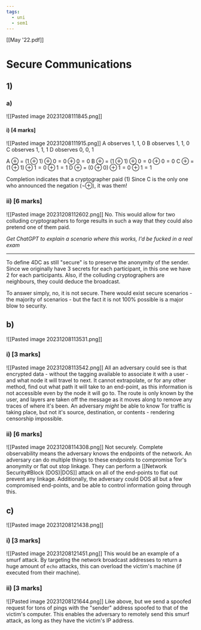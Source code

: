 ```yaml
---
tags:
  - uni
  - sem1
---
```

[[May '22.pdf]]

# Secure Communications
## 1)
### a)
![[Pasted image 20231208111845.png]]
#### i) \[4 marks]
![[Pasted image 20231208111915.png]]
A observes 1, 1, 0
B observes 1, 1, 0
C observes 1, 1, 1
D observes 0, 0, 1

A $\oplus$ = $(1 \oplus 1) \oplus 0 = 0 \oplus 0 = 0$
B $\oplus$ = $(1 \oplus 1) \oplus 0 = 0 \oplus 0 = 0$
C $\oplus$ = $(1 \oplus 1) \oplus 1 = 0 \oplus 1 = 1$
D $\oplus$ = $(0 \oplus 0) \oplus 1 = 0 \oplus 1 = 1$

Completion indicates that a cryptographer paid (1)
Since C is the only one who announced the negation ($¬\oplus$), it was them!
### ii) \[6 marks]
![[Pasted image 20231208112602.png]]
No. This would allow for two colluding cryptographers to forge results in such a way that they could also pretend one of them paid.

*Get ChatGPT to explain a scenario where this works, I'd be fucked in a real exam*

---

To define 4DC as still "secure" is to preserve the anonymity of the sender. Since we originally have 3 secrets for each participant, in this one we have 2 for each participants. Also, if the colluding cryptographers are neighbours, they could deduce the broadcast.

To answer simply, no, it is not secure. There would exist secure scenarios - the majority of scenarios - but the fact it is not 100% possible is a major blow to security.

## b)
![[Pasted image 20231208113531.png]]
### i) \[3 marks]
![[Pasted image 20231208113542.png]]
All an adversary could see is that encrypted data - without the tagging available to associate it with a user - and what node it will travel to next. It cannot extrapolate, or for any other method, find out what path it will take to an end-point, as this information is not accessible even by the node it will go to. The route is only known by the user, and layers are taken off the message as it moves along to remove any traces of where it's been. An adversary *might* be able to know Tor traffic is taking place, but not it's source, destination, or contents - rendering censorship impossible.
### ii) \[6 marks]
![[Pasted image 20231208114308.png]]
Not securely. Complete observability means the adversary knows the endpoints of the network. An adversary can do multiple things to these endpoints to compromise Tor's anonymity or flat out stop linkage. They can perform a [[Network Security#Block (DOS)|DOS]] attack on all of the end-points to flat out prevent any linkage. Additionally, the adversary could DOS all but a few compromised end-points, and be able to control information going through this.
## c)
![[Pasted image 20231208121438.png]]
### i) \[3 marks] 
![[Pasted image 20231208121451.png]]
This would be an example of a smurf attack. By targeting the network broadcast addresses to return a huge amount of `echo` attacks, this can overload the victim's machine (if executed from their machine).
### ii) \[3 marks]
![[Pasted image 20231208121644.png]]
Like above, but we send a spoofed request for tons of pings with the "sender" address spoofed to that of the victim's computer. This enables the adversary to remotely send this smurf attack, as long as they have the victim's IP address.